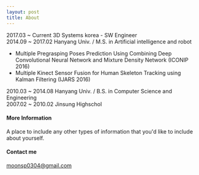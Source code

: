 ```yaml
---
layout: post
title: About
---
```

 
2017.03 ~ Current 3D Systems korea - SW Engineer<br>
2014.09 ~ 2017.02 Hanyang Univ. / M.S. in Artificial intelligence and robot<br>
* Multiple Pregrasping Poses Prediction Using Combining Deep Convolutional Neural Network and Mixture Density Network (ICONIP 2016)<br>
* Multiple Kinect Sensor Fusion for Human Skeleton Tracking using Kalman Filtering (IJARS 2016)<br>

2010.03 ~ 2014.08 Hanyang Univ.  / B.S. in Computer Science and Engineering<br>
2007.02 ~ 2010.02 Jinsung Highschol<br>

#### More Information

A place to include any other types of information that you'd like to include about yourself.

#### Contact me

[moonsp0304@gmail.com](mailto:email@domain.com)

